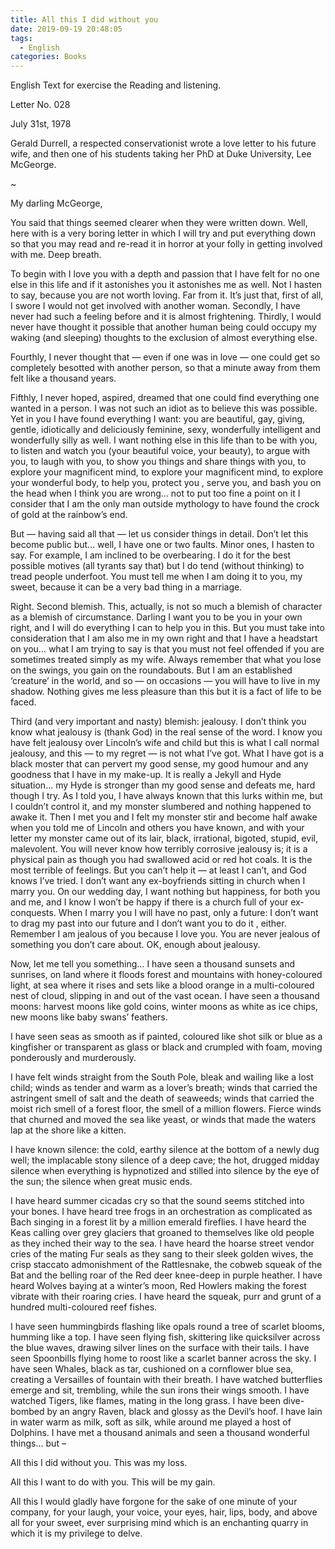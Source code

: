 ```yaml
---
title: All this I did without you
date: 2019-09-19 20:48:05
tags:
  - English
categories: Books
---
```

English Text for exercise the Reading and listening.

<!-- more -->

Letter No. 028

July 31st, 1978

Gerald Durrell, a respected conservationist wrote a love letter to his future wife, and then one of his students taking her PhD at Duke University, Lee McGeorge.

~

My darling McGeorge,

You said that things seemed clearer when they were written down. Well, here with is a very boring letter in which I will try and put everything down so that you may read and re-read it in horror at your folly in getting involved with me. Deep breath.

To begin with I love you with a depth and passion that I have felt for no one else in this life and if it astonishes you it astonishes me as well. Not I hasten to say, because you are not worth loving. Far from it. It’s just that, first of all, I swore I would not get involved with another woman. Secondly, I have never had such a feeling before and it is almost frightening. Thirdly, I would never have thought it possible that another human being could occupy my waking (and sleeping) thoughts to the exclusion of almost everything else.

Fourthly, I never thought that — even if one was in love — one could get so completely besotted with another person, so that a minute away from them felt like a thousand years.

Fifthly, I never hoped, aspired, dreamed that one could find everything one wanted in a person. I was not such an idiot as to believe this was possible. Yet in you I have found everything I want: you are beautiful, gay, giving, gentle, idiotically and deliciously feminine, sexy, wonderfully intelligent and wonderfully silly as well. I want nothing else in this life than to be with you, to listen and watch you (your beautiful voice, your beauty), to argue with you, to laugh with you, to show you things and share things with you, to explore your magnificent mind, to explore your magnificent mind, to explore your wonderful body, to help you, protect you , serve you, and bash you on the head when I think you are wrong… not to put too fine a point on it I consider that I am the only man outside mythology to have found the crock of gold at the rainbow’s end.

But — having said all that — let us consider things in detail. Don’t let this become public but… well, I have one or two faults. Minor ones, I hasten to say. For example, I am inclined to be overbearing. I do it for the best possible motives (all tyrants say that) but I do tend (without thinking) to tread people underfoot. You must tell me when I am doing it to you, my sweet, because it can be a very bad thing in a marriage.

Right. Second blemish. This, actually, is not so much a blemish  of character  as a blemish of circumstance. Darling I want you to be you in your own right, and I will do everything I can to help you in this. But you must take into consideration that I am also me in my own right and that I have a headstart on you… what I am trying to say is that you must not feel offended if you are sometimes treated simply as my wife. Always remember that what you lose on the swings, you gain on the roundabouts. But I am an established ‘creature’ in the world, and so — on occasions — you will have to live in my shadow. Nothing gives me less pleasure than this but it is a fact of life to be faced.

Third (and very important and nasty) blemish: jealousy. I don’t think you know what jealousy is (thank God) in the real sense of the word. I know you have felt jealousy over Lincoln’s wife and child but this is what I call normal jealousy, and this — to my regret — is not what I’ve got. What I have got is a black moster that can pervert my good sense, my good humour and any goodness that I have in my make-up. It is really a Jekyll and Hyde situation… my Hyde is stronger than my good sense and defeats me, hard though I try. As I told you, I have always known that this lurks within me, but I couldn’t control it, and my monster slumbered and nothing happened to awake it. Then I met you and I felt my monster stir and become half awake when you told me of Lincoln and others you have known, and with your letter my monster came out of its lair, black, irrational, bigoted, stupid, evil, malevolent. You will never know how terribly corrosive jealousy is; it is a physical pain as though you had swallowed acid or red hot coals. It is the most terrible of feelings. But you can’t help it — at least I can’t, and God knows I’ve tried. I don’t want any ex-boyfriends sitting in church when I marry you. On our wedding day, I want nothing but happiness, for both you and me, and I know I won’t be happy if there is a church full of your ex-conquests. When I marry you I will have no past, only a future: I don’t want to drag my past into our future and I don’t want you to do it , either. Remember I am jealous of you because I love you. You are never jealous of something you don’t care about. OK, enough about jealousy.

Now, let me tell you something… I have seen a thousand sunsets and sunrises, on land where it floods forest and mountains with honey-coloured light, at sea where it rises and sets like a blood orange in a multi-coloured nest of cloud, slipping in and out of the vast ocean. I have seen a thousand moons: harvest moons like gold coins, winter moons as white as ice chips, new moons like baby swans’ feathers.

I have seen seas as smooth as if painted, coloured like shot silk or blue as a kingfisher or transparent as glass or black and crumpled with foam, moving ponderously and murderously.

I have felt winds straight from the South Pole, bleak and wailing like a lost child; winds as tender and warm as a lover’s breath; winds that carried the astringent smell of salt and the death of seaweeds; winds that carried the moist rich smell of a forest floor, the smell of a million flowers. Fierce winds that churned and moved the sea like yeast, or winds that made the waters lap at the shore like a kitten.

I have known silence: the cold, earthy silence at the bottom of a newly dug well; the implacable stony silence of a deep cave; the hot, drugged midday silence when everything is hypnotized and stilled into silence by the eye of the sun; the silence when great music ends.

I have heard summer cicadas cry so that the sound seems stitched into your bones. I have heard tree frogs in an orchestration as complicated as Bach singing in a forest lit by a million emerald fireflies. I have heard the Keas calling over grey glaciers that groaned to themselves like old people as they inched their way to the sea. I have heard the hoarse street vendor cries of the mating Fur seals as they sang to their sleek golden wives, the crisp staccato admonishment of the Rattlesnake, the cobweb squeak of the Bat and the belling roar of the Red deer knee-deep in purple heather. I have heard Wolves baying at a winter’s moon, Red Howlers making the forest vibrate with their roaring cries. I have heard the squeak, purr and grunt of a hundred multi-coloured reef fishes.

I have seen hummingbirds flashing like opals round a tree of scarlet blooms, humming like a top. I have seen flying fish, skittering like quicksilver across the blue waves, drawing silver lines on the surface with their tails. I have seen Spoonbills flying home to roost like a scarlet banner across the sky. I have seen Whales, black as tar, cushioned on a cornflower blue sea, creating a Versailles of fountain with their breath. I have watched butterflies emerge and sit, trembling, while the sun irons their wings smooth. I have watched Tigers, like flames, mating in the long grass. I have been dive-bombed by an angry Raven, black and glossy as the Devil’s hoof. I have lain in water warm as milk, soft as silk, while around me played a host of Dolphins. I have met a thousand animals and seen a thousand wonderful things… but –

All this I did without you. This was my loss.

All this I want to do with you. This will be my gain.

All this I would gladly have forgone for the sake of one minute of your company, for your laugh, your voice, your eyes, hair, lips, body, and above all for your sweet, ever surprising mind which is an enchanting quarry in which it is my privilege to delve.